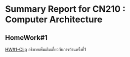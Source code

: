 # Summary Report for CN210 : Computer Architecture
## HomeWork#1
[HW#1-Clip](https://youtu.be/37fsqcEbHfk)
อธิบายเพิ่มเติมเกี่ยวกับการบ้านครั้งที่1

